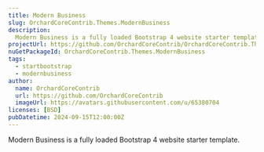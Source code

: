 ```yaml
---
title: Modern Business
slug: OrchardCoreContrib.Themes.ModernBusiness
description:
  Modern Business is a fully loaded Bootstrap 4 website starter template.
projectUrl: https://github.com/OrchardCoreContrib/OrchardCoreContrib.Themes/blob/main/src/OrchardCoreContrib.Themes.ModernBusiness/README.md"
nuGetPackageId: OrchardCoreContrib.Themes.ModernBusiness
tags:
  - startbootstrap
  - modernbusiness
author:
  name: OrchardCoreContrib
  url: https://github.com/OrchardCoreContrib
  imageUrl: https://avatars.githubusercontent.com/u/65380704
licenses: [BSD]
pubDatetime: 2024-09-15T12:00:00Z
---
```


Modern Business is a fully loaded Bootstrap 4 website starter template.